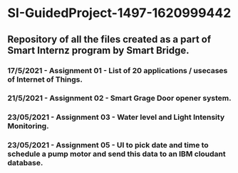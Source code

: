 # SI-GuidedProject-1497-1620999442

## Repository of all the files created as a part of Smart Internz program by Smart Bridge. 

### 17/5/2021 - Assignment 01  - List of 20 applications / usecases of Internet of Things.
### 21/5/2021 - Assignment 02  - Smart Grage Door opener system.
### 23/05/2021 - Assignment 03 - Water level and Light Intensity Monitoring.
### 23/05/2021 - Assignment 05 - UI to pick date and time to schedule a pump motor and send this data to an IBM cloudant database.
